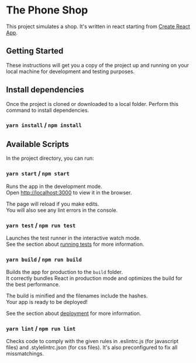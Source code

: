 # The Phone Shop 

This project simulates a shop. It's written in react starting from [Create React App](https://github.com/facebook/create-react-app).

## Getting Started

These instructions will get you a copy of the project up and running on your local machine for development and testing purposes.

## Install dependencies

Once the project is cloned or downloaded to a local folder. Perform this command to install dependencies.

### `yarn install` / `npm install`

## Available Scripts

In the project directory, you can run:

### `yarn start` / `npm start`

Runs the app in the development mode.\
Open [http://localhost:3000](http://localhost:3000) to view it in the browser.

The page will reload if you make edits.\
You will also see any lint errors in the console.

### `yarn test` / `npm run test`

Launches the test runner in the interactive watch mode.\
See the section about [running tests](https://facebook.github.io/create-react-app/docs/running-tests) for more information.

### `yarn build` / `npm run build`

Builds the app for production to the `build` folder.\
It correctly bundles React in production mode and optimizes the build for the best performance.

The build is minified and the filenames include the hashes.\
Your app is ready to be deployed!

See the section about [deployment](https://facebook.github.io/create-react-app/docs/deployment) for more information.

### `yarn lint` / `npm run lint`

Checks code to comply with the given rules in .eslintrc.js (for javascript files) and .stylelintrc.json (for css files). It's also preconfigured to fix all missmatchings.
